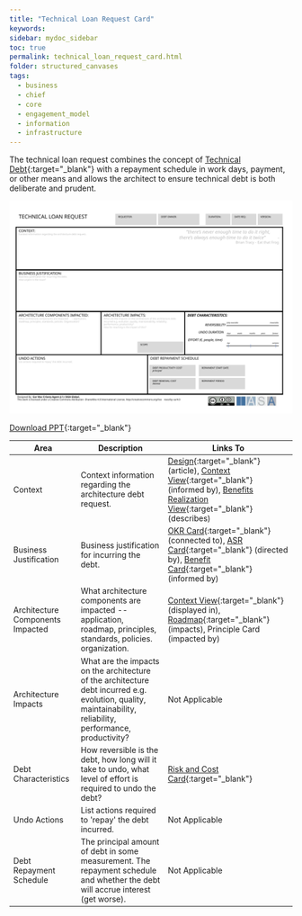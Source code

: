 ```yaml
---
title: "Technical Loan Request Card"
keywords: 
sidebar: mydoc_sidebar
toc: true
permalink: technical_loan_request_card.html
folder: structured_canvases
tags: 
  - business
  - chief
  - core
  - engagement_model
  - information
  - infrastructure
---
```


The technical loan request combines the concept of [Technical Debt](../engagement_model/technical_debt.md){:target="_blank"} with a repayment schedule in work days, payment, or other means and allows the architect to ensure technical debt is both deliberate and prudent.

![image001](media/technical_loan_request_card001.svg)

[Download PPT](media/ppt/technical_loan_request_card.ppt){:target="_blank"}

| Area | Description | Links To |
| --- | --- | --- |
| Context | Context information regarding the architecture debt request. | [Design](../engagement_model/design.md){:target="_blank"} (article), [Context View](https://btabok.iasaglobal.org/context-view/){:target="_blank"} (informed by), [Benefits Realization View](benefits_realization_view_canvas.md){:target="_blank"} (describes) |
| Business Justification | Business justification for incurring the debt. | [OKR Card](okr_card.md){:target="_blank"} (connected to), [ASR Card](asr_card.md){:target="_blank"} (directed by), [Benefit Card](benefit_card.md){:target="_blank"} (informed by) |
| Architecture Components Impacted | What architecture components are impacted -- application, roadmap, principles, standards, policies. organization. | [Context View](context_view_card.md){:target="_blank"} (displayed in), [Roadmap](architects_roadmap_canvas.md){:target="_blank"} (impacts), Principle Card (impacted by) |
| Architecture Impacts | What are the impacts on the architecture of the architecture debt incurred e.g. evolution, quality, maintainability, reliability, performance, productivity? | Not Applicable |
| Debt Characteristics | How reversible is the debt, how long will it take to undo, what level of effort is required to undo the debt? | [Risk and Cost Card](risk_and_cost_card.md){:target="_blank"} |
| Undo Actions | List actions required to 'repay' the debt incurred. | Not Applicable |
| Debt Repayment Schedule | The principal amount of debt in some measurement. The repayment schedule and whether the debt will accrue interest (get worse). | Not Applicable |
